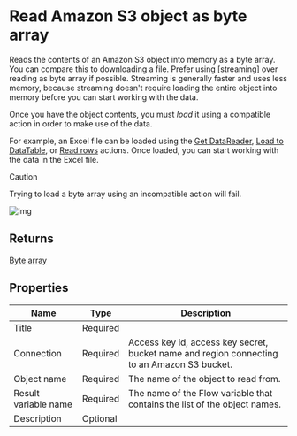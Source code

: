 # Read Amazon S3 object as byte array

Reads the contents of an Amazon S3 object into memory as a byte array. You can compare this to downloading a file.  Prefer using [streaming] over reading as byte array if possible. Streaming is generally faster and uses less memory, because streaming doesn't require loading the entire object into memory before you can start working with the data.

Once you have the object contents, you must _load_ it using a compatible action in order to make use of the data.  
  
For example, an Excel file can be loaded using the [Get DataReader](../excel/get-datareader.md), [Load to DataTable](../excel/load-to-datatable.md), or [Read rows](../excel/read-rows.md) actions. Once loaded, you can start working with the data in the Excel file.

> [!CAUTION]
> Trying to load a byte array using an incompatible action will fail.

![img](https://profitbasedocs.blob.core.windows.net/flowimages/read-as-byte.png)

## Returns

[Byte](https://learn.microsoft.com/en-us/dotnet/api/system.byte) [array](https://learn.microsoft.com/en-us/dotnet/csharp/language-reference/builtin-types/arrays)

## Properties

| Name             | Type      |Description                                             |
|------------------|-----------|--------------------------------------------------------|
| Title            | Required  |      |
| Connection       | Required  | Access key id, access key secret, bucket name and region connecting to an Amazon S3 bucket.        |
| Object name        | Required  | The name of the object to read from. |
| Result variable name | Required | The name of the Flow variable that contains the list of the object names. |
| Description | Optional | |